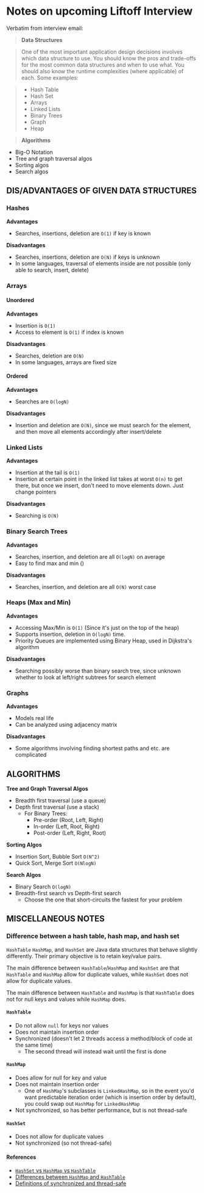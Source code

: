 # Notes on upcoming Liftoff Interview

Verbatim from interview email:

  > **Data Structures**

  > One of the most important application design decisions involves which data structure to use. You should know the pros and trade-offs for the most common data structures and when to use what. You should also know the runtime complexities (where applicable) of each. Some examples:

  > * Hash Table
  > * Hash Set
  > * Arrays
  > * Linked Lists
  > * Binary Trees
  > * Graph
  > * Heap

  > **Algorithms**
  * Big-O Notation  
  * Tree and graph traversal algos
  * Sorting algos
  * Search algos

## DIS/ADVANTAGES OF GIVEN DATA STRUCTURES

### Hashes

**Advantages**
* Searches, insertions, deletion are `O(1)` if key is known

**Disadvantages**

* Searches, insertions, deletion are `O(N)` if keys is unknown
* In some languages, traversal of elements inside are not possible (only able to search, insert, delete)

### Arrays

#### Unordered

**Advantages**

* Insertion is `O(1)`
* Access to element is `O(1)` if index is known

**Disadvantages**

* Searches, deletion are `O(N)`
* In some languages, arrays are fixed size

#### Ordered

**Advantages**

* Searches are `O(logN)`

**Disadvantages**

* Insertion and deletion are `O(N)`, since we must search for the element, and then move all elements accordingly after insert/delete

### Linked Lists

**Advantages**

* Insertion at the tail is `O(1)`
* Insertion at certain point in the linked list takes at worst `O(n)` to get there, but once we insert, don't need to move elements down. Just change pointers

**Disadvantages**

* Searching is `O(N)`

### Binary Search Trees

**Advantages**

* Searches, insertion, and deletion are all `O(logN)` on average
* Easy to find max and min ()

**Disadvantages**

* Searches, insertion, and deletion are all `O(N)` worst case

### Heaps (Max and Min)

**Advantages**

* Accessing Max/Min is `O(1)` (Since it's just on the top of the heap)
* Supports insertion, deletion in `O(logN)` time.
* Priority Queues are implemented using Binary Heap, used in Dijkstra's algorithm

**Disadvantages**

* Searching possibly worse than binary search tree, since unknown whether to look at left/right subtrees for search element

### Graphs

**Advantages**

* Models real life
* Can be analyzed using adjacency matrix

**Disadvantages**

* Some algorithms involving finding shortest paths and etc. are complicated

## ALGORITHMS

**Tree and Graph Traversal Algos**

* Breadth first traversal (use a queue)
* Depth first traversal (use a stack)
  * For Binary Trees:
    * Pre-order (Root, Left, Right)
    * In-order (Left, Root, Right)
    * Post-order (Left, Right, Root)

**Sorting Algos**

* Insertion Sort, Bubble Sort `O(N^2)`
* Quick Sort, Merge Sort `O(NlogN)`

**Search Algos**

* Binary Search `O(logN)`
* Breadth-first search vs Depth-first search
  * Choose the one that short-circuits the fastest for your problem

## MISCELLANEOUS NOTES

### Difference between a hash table, hash map, and hash set

`HashTable` `HashMap`, and `HashSet` are Java data structures that behave slightly differently. Their primary objective is to retain key/value pairs.

The main difference between `HashTable`/`HashMap` and `HashSet` are that `HashTable` and `HashMap`  allow for duplicate values, while `HashSet` does not allow for duplicate values.

The main difference between `HashTable` and `HashMap` is that `HashTable` does not for null keys and values while `HashMap` does.

#### `HashTable`

* Do not allow `null` for keys nor values
* Does not maintain insertion order
* Synchronized (doesn't let 2 threads access a method/block of code at the same time)
  * The second thread will instead wait until the first is done

#### `HashMap`

* Does allow for null for key and value
* Does not maintain insertion order
  * One of `HashMap`'s subclasses is `LinkedHashMap`, so in the event you'd want predictable iteration order (which is insertion order by default), you could swap out `HashMap` for `LinkedHashMap`
* Not synchronized, so has better performance, but is not thread-safe

#### `HashSet`

* Does not allow for duplicate values
* Not synchronized (so not thread-safe)

#### References

* [`HashSet` vs `HashMap` vs `HashTable`](https://www.quora.com/What-is-the-difference-between-HashSet-HashMap-and-hash-table-How-do-they-behave-in-a-multi-threaded-environment)
* [Differences between `HashMap` and `HashTable`](http://stackoverflow.com/questions/40471/differences-between-hashmap-and-hashtable)
* [Definitions of synchronized and thread-safe](http://stackoverflow.com/questions/32163445/what-do-the-terms-synchronized-and-thread-safe-mean)
